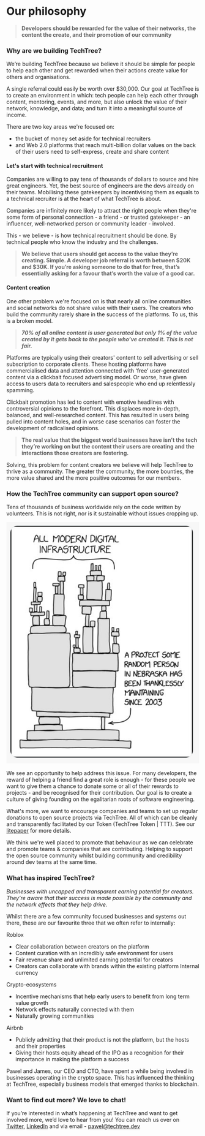 # Our philosophy

> **Developers should be rewarded for the value of their networks, the content the create, and their promotion of our community**

### Why are we building TechTree?

We’re building TechTree because we believe it should be simple for people to help each other and get rewarded when their actions create value for others and organisations.

A single referral could easily be worth over $30,000. Our goal at TechTree is to create an environment in which: tech people can help each other through content, mentoring, events, and more, but also unlock the value of their network, knowledge, and data; and turn it into a meaningful source of income.

There are two key areas we're focused on:

* the bucket of money set aside for technical recruiters
* and Web 2.0 platforms that reach multi-billion dollar values on the back of their users need to self-express, create and share content&#x20;

#### Let's start with technical recruitment

Companies are willing to pay tens of thousands of dollars to source and hire great engineers. Yet, the best source of engineers are the devs already on their teams. Mobilising these gatekeepers by incentivising them as equals to a technical recruiter is at the heart of what TechTree is about.

Companies are infinitely more likely to attract the right people when they're some form of personal connection - a friend - or trusted gatekeeper - an influencer, well-networked person or community leader - involved.

This - we believe - is how technical recruitment should be done. By technical people who know the industry and the challenges.

> **We believe that users should get access to the value they’re creating. Simple. A developer job referral is worth between $20K and $30K. If you’re asking someone to do that for free, that’s essentially asking for a favour that’s worth the value of a good car.**

#### Content creation

One other problem we're focused on is that nearly all online communities and social networks do not share value with their users. The creators who build the community rarely share in the success of the platforms. To us, this is a broken model.&#x20;

> _**70% of all online content is user generated but only 1% of the value created by it gets back to the people who’ve created it. This is not fair.**_

Platforms are typically using their creators' content to sell advertising or sell subscription to corporate clients. These hosting platforms have commercialised data and attention connected with ‘free’ user-generated content via a clickbait focused advertising model. Or worse, have given access to users data to recruiters and salespeople who end up relentlessly spamming.

Clickbait promotion has led to content with emotive headlines with controversial opinions to the forefront. This displaces more in-depth, balanced, and well-researched content. This has resulted in users being pulled into content holes, and in worse case scenarios can foster the development of radicalised opinions.

> **The real value that the biggest world businesses have isn’t the tech they’re working on but the content their users are creating and the interactions those creators are fostering.**&#x20;

Solving, this problem for content creators we believe will help TechTree to thrive as a community. The greater the community, the more bounties, the more value shared and the more positive outcomes for our members.

### How the TechTree community can support open source?

Tens of thousands of business worldwide rely on the code written by volunteers. This is not right, nor is it sustainable without issues cropping up.

![](<.gitbook/assets/Screenshot 2022-01-14 at 12.20.47.png>)

We see an opportunity to help address this issue. For many developers, the reward of helping a friend find a great role is enough - for these people we want to give them a chance to donate some or all of their rewards to projects - and be recognised for their contribution. Our goal is to create a culture of giving founding on the egalitarian roots of software engineering.

What's more, we want to encourage companies and teams to set up regular donations to open source projects via TechTree. All of which can be cleanly and transparently facilitated by our Token (TechTree Token | TTT). See our [litepaper](litepaper.md) for more details.

We think we're well placed to promote that behaviour as we can celebrate and promote teams & companies that are contributing. Helping to support the open source community whilst building community and credibility around dev teams at the same time.

### What has inspired TechTree?

_Businesses with uncapped and transparent earning potential for creators. They’re aware that their success is made possible by the community and the network effects that they help drive._

Whilst there are a few community focused businesses and systems out there, these are our favourite three that we often refer to internally:

Roblox

* Clear collaboration between creators on the platform
* Content curation with an incredibly safe environment for users
* Fair revenue share and unlimited earning potential for creators
* Creators can collaborate with brands within the existing platform Internal currency

Crypto-ecosystems

* Incentive mechanisms that help early users to benefit from long term value growth
* Network effects naturally connected with them
* Naturally growing communities

Airbnb

* Publicly admitting that their product is not the platform, but the hosts and their properties
* Giving their hosts equity ahead of the IPO as a recognition for their importance in making the platform a success

Pawel and James, our CEO and CTO, have spent a while being involved in businesses operating in the crypto space. This has influenced the thinking at TechTree, especially business models that emerged thanks to blockchain.

### Want to find out more? We love to chat!

If you’re interested in what’s happening at TechTree and want to get involved more, we’d love to hear from you! You can reach us over on [Twitter](https://twitter.com/TechTree\_dev), [LinkedIn](https://www.linkedin.com/company/techtreedev) and via email - pawel@techtree.dev
